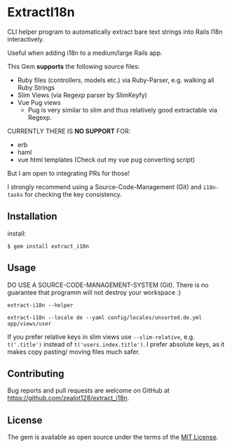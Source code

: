 # ExtractI18n

CLI helper program to automatically extract bare text strings into Rails I18n interactively.

Useful when adding i18n to a medium/large Rails app.

This Gem **supports** the following source files:

- Ruby files (controllers, models etc.) via Ruby-Parser, e.g. walking all Ruby Strings
- Slim Views (via Regexp parser by SlimKeyfy)
- Vue Pug views
  - Pug is very similar to slim and thus relatively good extractable via Regexp.

CURRENTLY THERE IS **NO SUPPORT** FOR:

- erb
- haml
- vue html templates (Check out my vue pug converting script)

But I am open to integrating PRs for those!

I strongly recommend using a Source-Code-Management (Git) and ``i18n-tasks`` for checking the key consistency.

## Installation

install:

    $ gem install extract_i18n

## Usage

DO USE A SOURCE-CODE-MANAGEMENT-SYSTEM (Git). There is no guarantee that programm will not destroy your workspace :)


```
extract-i18n --helper

extract-i18n --locale de --yaml config/locales/unsorted.de.yml app/views/user
```

If you prefer relative keys in slim views use ``--slim-relative``, e.g. ``t('.title')`` instead of ``t('users.index.title')``.
I prefer absolute keys, as it makes copy pasting/ moving files much safer.


## Contributing

Bug reports and pull requests are welcome on GitHub at https://github.com/zealot128/extract_i18n.

## License

The gem is available as open source under the terms of the [MIT License](https://opensource.org/licenses/MIT).
